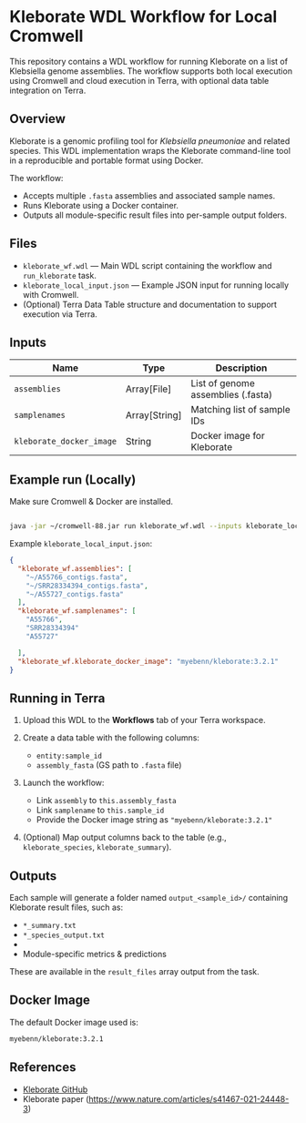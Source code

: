 # Kleborate WDL Workflow for Local Cromwell

This repository contains a WDL workflow for running Kleborate on a list of Klebsiella genome assemblies. The workflow supports both local execution using Cromwell and cloud execution in Terra, with optional data table integration on Terra.

## Overview

Kleborate is a genomic profiling tool for *Klebsiella pneumoniae* and related species. This WDL implementation wraps the Kleborate command-line tool in a reproducible and portable format using Docker.

The workflow:

- Accepts multiple `.fasta` assemblies and associated sample names.
- Runs Kleborate using a Docker container.
- Outputs all module-specific result files into per-sample output folders.

## Files

- `kleborate_wf.wdl` — Main WDL script containing the workflow and `run_kleborate` task.
- `kleborate_local_input.json` — Example JSON input for running locally with Cromwell.
- (Optional) Terra Data Table structure and documentation to support execution via Terra.

## Inputs

| Name                    | Type          | Description                                   |
|-------------------------|---------------|-----------------------------------------------|
| `assemblies`            | Array[File]   | List of genome assemblies (.fasta)            |
| `samplenames`           | Array[String] | Matching list of sample IDs                   |
| `kleborate_docker_image`| String        | Docker image for Kleborate                    |

## Example run (Locally)

Make sure Cromwell & Docker are installed.

```bash

java -jar ~/cromwell-88.jar run kleborate_wf.wdl --inputs kleborate_local_input.json

```

Example `kleborate_local_input.json`:

```json
{
  "kleborate_wf.assemblies": [
    "~/A55766_contigs.fasta",
    "~/SRR28334394_contigs.fasta",
    "~/A55727_contigs.fasta"
  ],
  "kleborate_wf.samplenames": [
    "A55766",
    "SRR28334394"
    "A55727"

  ],
  "kleborate_wf.kleborate_docker_image": "myebenn/kleborate:3.2.1"
}
```

## Running in Terra

1. Upload this WDL to the **Workflows** tab of your Terra workspace.
2. Create a data table with the following columns:
    - `entity:sample_id`
    - `assembly_fasta` (GS path to `.fasta` file)
3. Launch the workflow:
    - Link `assembly` to `this.assembly_fasta`
    - Link `samplename` to `this.sample_id`
    - Provide the Docker image string as `"myebenn/kleborate:3.2.1"`
      
4. (Optional) Map output columns back to the table (e.g., `kleborate_species`, `kleborate_summary`).

## Outputs

Each sample will generate a folder named `output_<sample_id>/` containing Kleborate result files, such as:

- `*_summary.txt`
- `*_species_output.txt`
- 
- Module-specific metrics & predictions

These are available in the `result_files` array output from the task.

## Docker Image

The default Docker image used is:

```bash
myebenn/kleborate:3.2.1

```


## References

- [Kleborate GitHub](https://github.com/katholt/Kleborate)
- Kleborate paper (https://www.nature.com/articles/s41467-021-24448-3)



